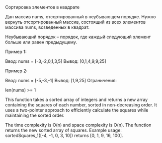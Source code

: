 Сортировка элементов в квадрате

Дан массив nums, отсортированный в неубывающем порядке. Нужно вернуть отсортированный массив, состоящий из всех элементов массива nums, возведенных в квадрат.

Неубывающий порядок – порядок, где каждый следующий элемент больше или равен предыдущему.

Пример 1:

Ввод: nums = [-3,-2,0,1,3,5]
Вывод: [0,1,4,9,9,25]

Пример 2:

Ввод: nums = [-5,-3,-1]
Вывод: [1,9,25]
Ограничения:

len(nums) >= 1

This function takes a sorted array of integers and returns a new array containing the squares of each number, sorted in non-decreasing order.
It uses a two-pointer approach to efficiently calculate the squares while maintaining the sorted order.

The time complexity is O(n) and space complexity is O(n).
The function returns the new sorted array of squares.
Example usage: sortedSquares_1([-4, -1, 0, 3, 10]) returns [0, 1, 9, 16, 100].